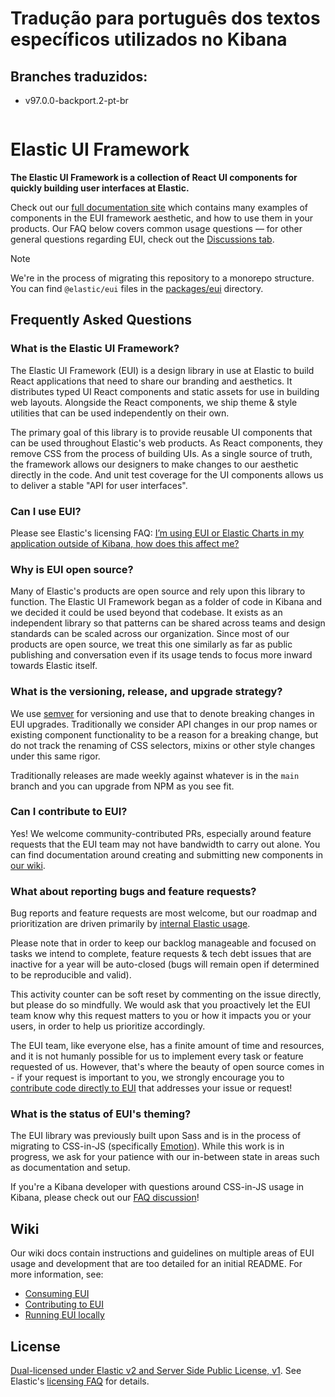 # Tradução para português dos textos específicos utilizados no Kibana

## Branches traduzidos:

- v97.0.0-backport.2-pt-br

<img src="https://repository-images.githubusercontent.com/107422373/b6180480-a1d7-11eb-8a3c-902086232aa7" alt="" />

# Elastic UI Framework

**The Elastic UI Framework is a collection of React UI components for quickly building user interfaces at Elastic.**

Check out our [full documentation site][docs] which contains many examples of components in the EUI framework aesthetic, and how to use them in your products. Our FAQ below covers common usage questions — for other general questions regarding EUI, check out the [Discussions tab](https://github.com/elastic/eui/discussions).

> [!NOTE]
> We're in the process of migrating this repository to a monorepo structure. You can find `@elastic/eui` files in the [packages/eui](https://github.com/elastic/eui/tree/main/packages/eui) directory.

## Frequently Asked Questions

### What is the Elastic UI Framework?

The Elastic UI Framework (EUI) is a design library in use at Elastic to build React applications that need to share our branding and aesthetics. It distributes typed UI React components and static assets for use in building web layouts. Alongside the React components, we ship theme & style utilities that can be used independently on their own.

The primary goal of this library is to provide reusable UI components that can be used throughout Elastic's web products. As React components, they remove CSS from the process of building UIs. As a single source of truth, the framework allows our designers to make changes to our aesthetic directly in the code. And unit test coverage for the UI components allows us to deliver a stable "API for user interfaces".

### Can I use EUI?

Please see Elastic's licensing FAQ: [I’m using EUI or Elastic Charts in my application outside of Kibana, how does this affect me?][licensing-faq]

### Why is EUI open source?

Many of Elastic's products are open source and rely upon this library to function. The Elastic UI Framework began as a folder of code in Kibana and we decided it could be used beyond that codebase. It exists as an independent library so that patterns can be shared across teams and design standards can be scaled across our organization. Since most of our products are open source, we treat this one similarly as far as public publishing and conversation even if its usage tends to focus more inward towards Elastic itself.

### What is the versioning, release, and upgrade strategy?

We use [semver](https://semver.org/) for versioning and use that to denote breaking changes in EUI upgrades. Traditionally we consider API changes in our prop names or existing component functionality to be a reason for a breaking change, but do not track the renaming of CSS selectors, mixins or other style changes under this same rigor.

Traditionally releases are made weekly against whatever is in the `main` branch and you can upgrade from NPM as you see fit.

### Can I contribute to EUI?

Yes! We welcome community-contributed PRs, especially around feature requests that the EUI team may not have bandwidth to carry out alone. You can find documentation around creating and submitting new components in [our wiki](wiki/contributing-to-eui/).

### What about reporting bugs and feature requests?

Bug reports and feature requests are most welcome, but our roadmap and prioritization are driven primarily by [internal Elastic usage](wiki/contributing-to-eui#how-we-assign-work-and-define-our-roadmap).

Please note that in order to keep our backlog manageable and focused on tasks we intend to complete, feature requests & tech debt issues that are inactive for a year will be auto-closed (bugs will remain open if determined to be reproducible and valid).

This activity counter can be soft reset by commenting on the issue directly, but please do so mindfully. We would ask that you proactively let the EUI team know why this request matters to you or how it impacts you or your users, in order to help us prioritize accordingly.

The EUI team, like everyone else, has a finite amount of time and resources, and it is not humanly possible for us to implement every task or feature requested of us. However, that's where the beauty of open source comes in - if your request is important to you, we strongly encourage you to [contribute code directly to EUI](wiki/contributing-to-eui/) that addresses your issue or request!

<!-- TODO: Delete this question once the Emotion migration is complete -->
### What is the status of EUI's theming?

The EUI library was previously built upon Sass and is in the process of migrating to CSS-in-JS (specifically [Emotion](https://emotion.sh)). While this work is in progress, we ask for your patience with our in-between state in areas such as documentation and setup.

If you're a Kibana developer with questions around CSS-in-JS usage in Kibana, please check out our [FAQ discussion](https://github.com/elastic/eui/discussions/6828)!

## Wiki

Our wiki docs contain instructions and guidelines on multiple areas of EUI usage and development that are too detailed for an initial README. For more information, see:

- [Consuming EUI](wiki/consuming-eui)
- [Contributing to EUI](wiki/contributing-to-eui/)
- [Running EUI locally](wiki/contributing-to-eui/running-eui-locally.md)

## License

[Dual-licensed under Elastic v2 and Server Side Public License, v1][license]. See Elastic's [licensing FAQ][licensing-faq] for details.

[license]: LICENSE.txt
[licensing-faq]: https://www.elastic.co/pricing/faq/licensing#im-using-eui-or-elastic-charts-in-my-application-outside-of-kibana-how-does-this-affect-me
[docs]: https://elastic.github.io/eui/
